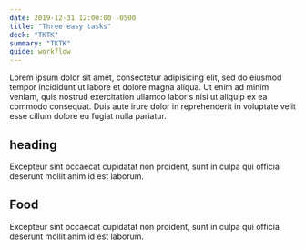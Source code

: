 ```yaml
---
date: 2019-12-31 12:00:00 -0500
title: "Three easy tasks"
deck: "TKTK"
summary: "TKTK"
guide: workflow
---
```


Lorem ipsum dolor sit amet, consectetur adipisicing elit, sed do eiusmod tempor incididunt ut labore et dolore magna aliqua. Ut enim ad minim veniam, quis nostrud exercitation ullamco laboris nisi ut aliquip ex ea commodo consequat. Duis aute irure dolor in reprehenderit in voluptate velit esse cillum dolore eu fugiat nulla pariatur.

## heading

Excepteur sint occaecat cupidatat non proident, sunt in culpa qui officia deserunt mollit anim id est laborum.

## Food

Excepteur sint occaecat cupidatat non proident, sunt in culpa qui officia deserunt mollit anim id est laborum.
